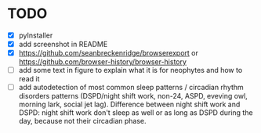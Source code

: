 # TODO

* [x] pyInstaller
* [x] add screenshot in README
* [x] https://github.com/seanbreckenridge/browserexport or https://github.com/browser-history/browser-history
* [ ] add some text in figure to explain what it is for neophytes and how to read it
* [ ] add autodetection of most common sleep patterns / circadian rhythm disorders patterns (DSPD/night shift work, non-24, ASPD, eveving owl, morning lark, social jet lag). Difference between night shift work and DSPD: night shift work don't sleep as well or as long as DSPD during the day, because not their circadian phase.
